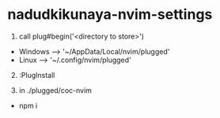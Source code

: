 # nadudkikunaya-nvim-settings

1. call plug#begin('\<directory to store\>')
  -   Windows --> '~/AppData/Local/nvim/plugged'
  - Linux   --> '~/.config/nvim/plugged'

2. :PlugInstall
  
3. in ./plugged/coc-nvim
  - npm i
  
 
  

